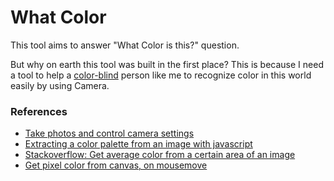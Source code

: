 # What Color

This tool aims to answer "What Color is this?" question.

But why on earth this tool was built in the first place? This is because I need a tool to help a [color-blind](https://en.wikipedia.org/wiki/Color_blindness) person like me to recognize color in this world easily by using Camera.

### References

- [Take photos and control camera settings](https://developer.chrome.com/blog/imagecapture)
- [Extracting a color palette from an image with javascript](https://dev.to/producthackers/creating-a-color-palette-with-javascript-44ip)
- [Stackoverflow: Get average color from a certain area of an image](https://stackoverflow.com/a/44557266)
- [Get pixel color from canvas, on mousemove](https://stackoverflow.com/a/6736135)
